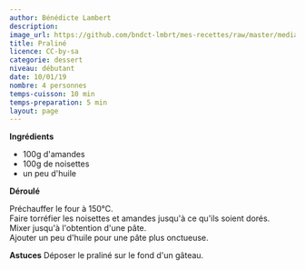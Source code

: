 ```yaml
---
author: Bénédicte Lambert
description: 
image_url: https://github.com/bndct-lmbrt/mes-recettes/raw/master/medias/.jpg
title: Praliné
licence: CC-by-sa
categorie: dessert
niveau: débutant
date: 10/01/19
nombre: 4 personnes
temps-cuisson: 10 min
temps-preparation: 5 min
layout: page
---
```



**Ingrédients**  
 

* 100g d'amandes
* 100g de noisettes
* un peu d'huile



**Déroulé**

Préchauffer le four à 150°C.  
Faire torréfier les noisettes et amandes jusqu'à ce qu'ils soient dorés.  
Mixer jusqu'à l'obtention d'une pâte.  
Ajouter un peu d'huile pour une pâte plus onctueuse.   


**Astuces** 
Déposer le praliné sur le fond d'un gâteau.  